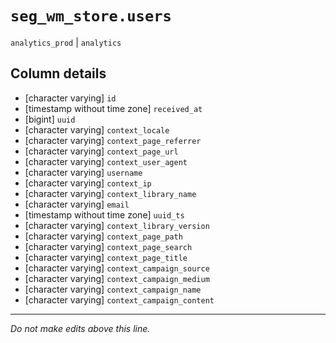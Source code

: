 # `seg_wm_store.users`
`analytics_prod` | `analytics`

## Column details
* [character varying] `id`
* [timestamp without time zone] `received_at`
* [bigint]    `uuid`
* [character varying] `context_locale`
* [character varying] `context_page_referrer`
* [character varying] `context_page_url`
* [character varying] `context_user_agent`
* [character varying] `username`
* [character varying] `context_ip`
* [character varying] `context_library_name`
* [character varying] `email`
* [timestamp without time zone] `uuid_ts`
* [character varying] `context_library_version`
* [character varying] `context_page_path`
* [character varying] `context_page_search`
* [character varying] `context_page_title`
* [character varying] `context_campaign_source`
* [character varying] `context_campaign_medium`
* [character varying] `context_campaign_name`
* [character varying] `context_campaign_content`

-------------------------------------------------------------------------------
*Do not make edits above this line.*
